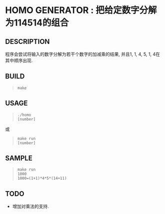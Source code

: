 # HOMO GENERATOR : 把给定数字分解为114514的组合

## DESCRIPTION

程序会尝试将输入的数字分解为若干个数字的加减乘的结果, 并且1, 1, 4, 5, 1, 4在其中顺序出现.

## BUILD

> `make`

## USAGE

> `./homo` <br>
> `[number]`

或

> `make run` <br>
> `[number]`

## SAMPLE

> `make run` <br>
> `1000` <br>
> `1000=(1+1)*4*5*(14+11)`

## TODO

* 增加对乘法的支持.